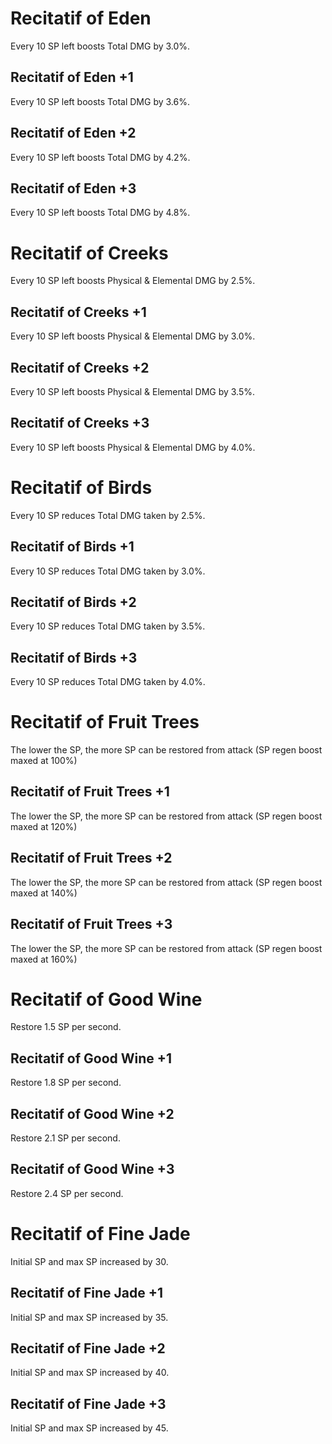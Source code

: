 # Recitatif of Eden

Every 10 SP left boosts Total DMG by 3.0%.

## Recitatif of Eden +1

Every 10 SP left boosts Total DMG by 3.6%.

## Recitatif of Eden +2

Every 10 SP left boosts Total DMG by 4.2%.

## Recitatif of Eden +3

Every 10 SP left boosts Total DMG by 4.8%.

# Recitatif of Creeks

Every 10 SP left boosts Physical & Elemental DMG by 2.5%.

## Recitatif of Creeks +1

Every 10 SP left boosts Physical & Elemental DMG by 3.0%.

## Recitatif of Creeks +2

Every 10 SP left boosts Physical & Elemental DMG by 3.5%.

## Recitatif of Creeks +3

Every 10 SP left boosts Physical & Elemental DMG by 4.0%.

# Recitatif of Birds

Every 10 SP reduces Total DMG taken by 2.5%.

## Recitatif of Birds +1

Every 10 SP reduces Total DMG taken by 3.0%.

## Recitatif of Birds +2

Every 10 SP reduces Total DMG taken by 3.5%.

## Recitatif of Birds +3

Every 10 SP reduces Total DMG taken by 4.0%.

# Recitatif of Fruit Trees

The lower the SP, the more SP can be restored from attack (SP regen boost maxed at 100%)

## Recitatif of Fruit Trees +1

The lower the SP, the more SP can be restored from attack (SP regen boost maxed at 120%)

## Recitatif of Fruit Trees +2

The lower the SP, the more SP can be restored from attack (SP regen boost maxed at 140%)

## Recitatif of Fruit Trees +3

The lower the SP, the more SP can be restored from attack (SP regen boost maxed at 160%)

# Recitatif of Good Wine

Restore 1.5 SP per second.

## Recitatif of Good Wine +1

Restore 1.8 SP per second.

## Recitatif of Good Wine +2

Restore 2.1 SP per second.

## Recitatif of Good Wine +3

Restore 2.4 SP per second.

# Recitatif of Fine Jade

Initial SP and max SP increased by 30.

## Recitatif of Fine Jade +1

Initial SP and max SP increased by 35.

## Recitatif of Fine Jade +2

Initial SP and max SP increased by 40.

## Recitatif of Fine Jade +3

Initial SP and max SP increased by 45.
